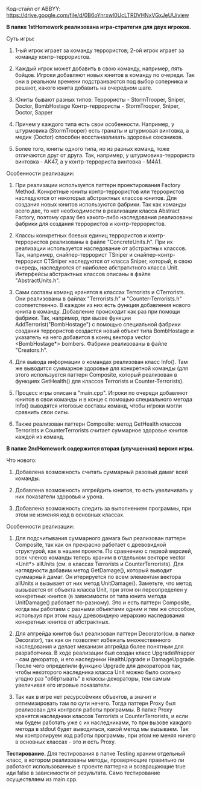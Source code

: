 Код-стайл от ABBYY: https://drive.google.com/file/d/0B6oYnrxwl0UcLTRDVHNxVGxJeUU/view

<b> В папке 1stHomework реализована игра-стратегия для двух игроков. </b>

Суть игры:
1) 1-ый игрок играет за команду террористов; 2-ой игрок играет за команду контр-террористов.

2) Каждый игрок может добавить в свою команду, например, пять бойцов. Игроки добавляют новых юнитов в команду по очереди. Так они в реальном времени подстраиваются под выбор соперника и решают, какого юнита добавить на очередном шаге.

3) Юниты бывают разных типов:
Террористы - StormTrooper, Sniper, Doctor, BombHostage
Контр-террористы - StormTrooper, Sniper, Doctor, Sapper

4) Причем у каждого типа есть свои особенности. Например, у штурмовика (StormTrooper) есть гранаты и штурмовая винтовка, а медик (Doctor) способен восстанавливать здоровье союзников.

5) Более того, юниты одного типа, но из разных команд, тоже отличаются друг от друга. Так, например, у штурмовика-террориста винтовка - АК47, а у контр-террориста винтовка - M4A1.

Особенности реализации:
1) При реализации используется паттерн проектирования Factory Method. Конкретные юниты контр-террористов или террористов наследуются от некоторых абстрактных классов юнитов. Для создания новых юнитов используются фабрики. Так как команды всего две, то нет необходимости в реализации класса Abstract Factory, поэтому сразу без какого-либо наследования реализованы фабрики для создания террористов и контр-террористов.

2) Классы конкретных боевых единиц террористов и контр-террористов реализованы в файле "ConcreteUnits.h". При их реализации используется наследование от абстрактных классов. Так, например, снайпер-террорист TSniper и снайпер-контр-террорист CTSniper наследуются от класса Sniper, который, в свою очередь, наследуются от наиболее абстратктного класса Unit. Интерфейсы абстрактных классов описаны в файле "AbstractUnits.h".

3) Сами составы команд хранятся в классах Terrorists и CTerrorists. Они реализованы в файлах "Terrorists.h" и "Counter-Terrorists.h" соответственно. В каждом из них есть функция добавления нового юнита в команду. Добавление происходит как раз при помощи фабрики. Так, например, при вызве функции AddTerrorist("BombHostage") с помощью специальной фабрики создания террористов создастся новый объект типа BombHostage и указатель на него добавится в конец вектора vector <BombHostage*> bombers. Фабрики реализованы в файле "Creators.h".

4) Для вывода информации о командах реализован класс Info(). Там же выводится суммарное здоровье для конкретной команды (для этого используется паттерн Composite, который реализован в функциях GetHealth() для классов Terrorists и Counter-Terrorists).

5) Процесс игры описан в "main.cpp". Игроки по очереди добавляют юнитов в свои команды и в конце с помощью специального метода Info() выводятся итоговые составы команд, чтобы игроки могли сравнить свои силы.

6) Также реализован паттерн Composite: метод GetHealth классов Terrorists и CounterTerrorists считает суммарное здоровье юнитов каждой из команд.



<b> В папке 2ndHomework содержится вторая (улучшенная) версия игры. </b>

Что нового:
1) Добавлена возможность считать суммарный разовый дамаг всей команды.

2) Добавлена возможность апгрейдить юнитов, то есть увеличивать у них показатели здоровья и урона.

3) Добавлена возможность следить за выполнением программы, при этом не изменяя код в основных классах.

Особенности реализации:
1) Для подсчитывания суммарного дамага был реализован паттерн Composite, так как он прекрасно работает с древовидной структурой, как в нашем проекте. По сравнению с первой версией, всех членов команды теперь храним в отдельном векторе vector <Unit*> allUnits (см. в классах Terrorists и CounterTerrorists). Для наглядности добавим метод GetDamage(), который выводит суммарный дамаг. Он итерируется по всем элементам вектора allUnits и вызывает от них метод UnitDamage(). Заметьте, что метод вызывается от объекта класса Unit, при этом он переопределен у конкретных юнитов (в зависимости от типа юнита метода UnitDamage() работает по-разному). Это и есть паттерн Composite, когда мы работаем с разными объектами одним и тем же способом, используя при этом нашу древовидную иерархию наследования конкретных юнитов от абстрактных.

2) Для апгрейда юнитов был реализован паттерн Decorator(см. в папке Decorator), так как он позволяет избежать множественного наследования и делает механизм апгрейда более понятным для разработчика. В ходе реализации был создан класс UpgradeWrapper - сам декоратор, и его наследники HealthUpgrade и DamageUpgrade. После чего определили функцию Upgrade для декораторов так, чтобы некоторого наследника класса Unit можно было сколько угодно раз "обёртывать" в классы-декораторы, тем самым увеличивая его игровые показатели.

3) Так как в игре нет ресурсоёмких объектов, а значит и оптимизировать там по сути нечего. Тогда паттерн Proxy был реализован для контроля работы программы. В папке Proxy хранятся наследники классов Terrorists и CounterTerrorists, и если мы будем работать уже с их наследниками, то при вызове каждого метода в stdout будет выводиться, какой метод мы вызываем. Так мы контролируем ход работы программы, при этом не меняя ничего в основных классах - это и есть Proxy.



<b> Тестирование. </b>
Для тестирования в папке Testing храним отдельный класс, в котором реализованы методы, проверяющие правильно ли работают использованные в проекте паттерна и возвращающие true иди false в зависимости от результата. Само тестирование осуществляем из main.cpp.